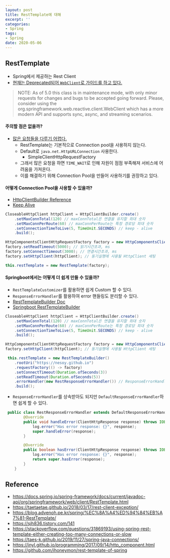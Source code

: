 ```yaml
---
layout: post
title: RestTemplate에 대해
excerpt: ''
categories:
- Spring
tags:
- Spring
date: 2020-05-06
---
```


## RestTemplate
- Spring에서 제공하는 Rest Client
- [현재는 Deprecated되어 `WebClient`로 가이드를 하고 있다.](https://docs.spring.io/spring-framework/docs/current/javadoc-api/org/springframework/web/client/RestTemplate.html)
> NOTE: As of 5.0 this class is in maintenance mode, with only minor requests for changes and bugs to be accepted going forward. Please, consider using the org.springframework.web.reactive.client.WebClient which has a more modern API and supports sync, async, and streaming scenarios.

#### 주의할 점은 없을까?
- [많은 요청들을 다루기 어렵다.](https://stackoverflow.com/questions/31869193/using-spring-rest-template-either-creating-too-many-connections-or-slow/)
    - RestTemplate는 기본적으로 Connection pool을 사용하지 않는다.
    - Default로 `java.net.HttpURLConnection` 사용한다.
        - SimpleClientHttpRequestFactory
    - 그래서 많은 요청을 하면 `TIME_WAIT`로 인해 자원이 점점 부족해져 서비스에 어려움을 가져온다.
    - 이를 해결하기 위해 Connection Pool을 만들어 사용하기를 권장하고 있다.


#### 어떻게 Connection Pool을 사용할 수 있을까?
- [HttpClientBuilder Reference](https://hc.apache.org/httpcomponents-client-ga/httpclient/apidocs/org/apache/http/impl/client/HttpClientBuilder.html)
- [Keep Alive](https://multifrontgarden.tistory.com/249)
```java
CloseableHttpClient httpClient = HttpClientBuilder.create()
    .setMaxConnTotal(120) // maxConnTotal은 연결을 유지할 최대 숫자
    .setMaxConnPerRoute(60) // maxConnPerRoute는 특정 경로당 최대 숫자
    .setConnectionTimeToLive(5, TimeUnit.SECONDS) // keep - alive
    .build();

HttpComponentsClientHttpRequestFactory factory = new HttpComponentsClientHttpRequestFactory();
factory.setReadTimeout(5000); // 읽기시간초과, ms
factory.setConnectTimeout(3000); // 연결시간초과, ms
factory.setHttpClient(httpClient); // 동기실행에 사용될 HttpClient 세팅

this.restTemplate = new RestTemplate(factory);
```


#### Springboot에서는 어떻게 더 쉽게 만들 수 있을까?
- `RestTemplateCustomizer`를 활용하면 쉽게 Custom 할 수 있다.
- `ResponseErrorHandler`를 활용하여 error 핸들링도 분리할 수 있다.
- [RestTemplateBuilder Doc](https://docs.spring.io/spring-boot/docs/current/api/org/springframework/boot/web/client/RestTemplateBuilder.html)
- [Springboot RestTemplateBuilder](https://github.com/spring-projects/spring-boot/blob/master/spring-boot-project/spring-boot-autoconfigure/src/main/java/org/springframework/boot/autoconfigure/web/client/RestTemplateAutoConfiguration.java)

```java
CloseableHttpClient httpClient = HttpClientBuilder.create()
    .setMaxConnTotal(120) // maxConnTotal은 연결을 유지할 최대 숫자
    .setMaxConnPerRoute(60) // maxConnPerRoute는 특정 경로당 최대 숫자
    .setConnectionTimeToLive(5, TimeUnit.SECONDS) // keep - alive
    .build();

HttpComponentsClientHttpRequestFactory factory = new HttpComponentsClientHttpRequestFactory();
factory.setHttpClient(httpClient); // 동기실행에 사용될 HttpClient 세팅

 this.restTemplate = new RestTemplateBuilder()
    .rootUri("https://nesoy.github.io")
    .requestFactory(() -> factory)
    .setConnectTimeout(Duration.ofSeconds(3))
    .setReadTimeout(Duration.ofSeconds(5))
    .errorHandler(new RestResponseErrorHandler()) // ResponseErrorHandler interface
    .build();
```
- `ResponseErrorHandler`를 상속받아도 되지만 `DefaultResponseErrorHandler`하면 쉽게 할 수 있다.
```java
 public class RestResponseErrorHandler extends DefaultResponseErrorHandler {
        @Override
        public void handleError(ClientHttpResponse response) throws IOException {
            log.error("Has error response: {}", response);
            super.handleError(response);
        }

        @Override
        public boolean hasError(ClientHttpResponse response) throws IOException {
            log.error("Has error response: {}", response);
            return super.hasError(response);
        }
    }
```


## Reference
- <https://docs.spring.io/spring-framework/docs/current/javadoc-api/org/springframework/web/client/RestTemplate.html>
- <https://taetaetae.github.io/2018/03/17/rest-client-exception/>
- <https://blog.advenoh.pe.kr/spring/%EC%8A%A4%ED%94%84%EB%A7%81-RestTemplate/>
- <https://sjh836.tistory.com/141>
- <https://stackoverflow.com/questions/31869193/using-spring-rest-template-either-creating-too-many-connections-or-slow>
- <https://taes-k.github.io/2019/11/27/spring-java-connections/>
- <https://inyl.github.io/programming/2017/09/14/http_component.html>
- <https://github.com/ihoneymon/rest-template-of-spring>



